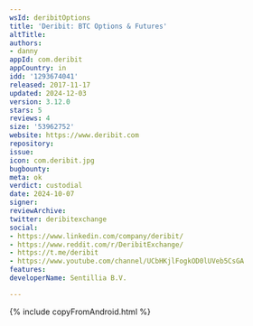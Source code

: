 ```yaml
---
wsId: deribitOptions
title: 'Deribit: BTC Options & Futures'
altTitle: 
authors:
- danny
appId: com.deribit
appCountry: in
idd: '1293674041'
released: 2017-11-17
updated: 2024-12-03
version: 3.12.0
stars: 5
reviews: 4
size: '53962752'
website: https://www.deribit.com
repository: 
issue: 
icon: com.deribit.jpg
bugbounty: 
meta: ok
verdict: custodial
date: 2024-10-07
signer: 
reviewArchive: 
twitter: deribitexchange
social:
- https://www.linkedin.com/company/deribit/
- https://www.reddit.com/r/DeribitExchange/
- https://t.me/deribit
- https://www.youtube.com/channel/UCbHKjlFogkOD0lUVeb5CsGA
features: 
developerName: Sentillia B.V.

---
```


{% include copyFromAndroid.html %}